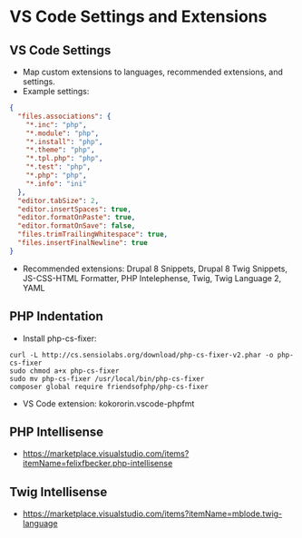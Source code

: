 # VS Code Settings and Extensions

## VS Code Settings
- Map custom extensions to languages, recommended extensions, and settings.
- Example settings:
```json
{
  "files.associations": {
    "*.inc": "php",
    "*.module": "php",
    "*.install": "php",
    "*.theme": "php",
    "*.tpl.php": "php",
    "*.test": "php",
    "*.php": "php",
    "*.info": "ini"
  },
  "editor.tabSize": 2,
  "editor.insertSpaces": true,
  "editor.formatOnPaste": true,
  "editor.formatOnSave": false,
  "files.trimTrailingWhitespace": true,
  "files.insertFinalNewline": true
}
```
- Recommended extensions: Drupal 8 Snippets, Drupal 8 Twig Snippets, JS-CSS-HTML Formatter, PHP Intelephense, Twig, Twig Language 2, YAML

## PHP Indentation
- Install php-cs-fixer:
```
curl -L http://cs.sensiolabs.org/download/php-cs-fixer-v2.phar -o php-cs-fixer
sudo chmod a+x php-cs-fixer
sudo mv php-cs-fixer /usr/local/bin/php-cs-fixer
composer global require friendsofphp/php-cs-fixer
```
- VS Code extension: kokororin.vscode-phpfmt

## PHP Intellisense
- https://marketplace.visualstudio.com/items?itemName=felixfbecker.php-intellisense

## Twig Intellisense
- https://marketplace.visualstudio.com/items?itemName=mblode.twig-language
